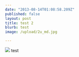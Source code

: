 ```yaml
---
date: "2013-08-14T01:08:58.209Z"
published: false
layout: post
title: test 2
blurb: test
image: /upload/2u_md.jpg

---
```


![](/upload/2v_md.jpg) test
